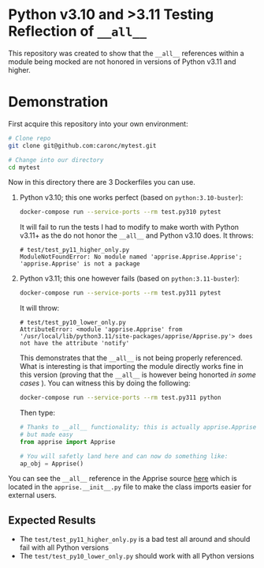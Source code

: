 # Python v3.10 and >3.11 Testing Reflection of `__all__`
This repository was created to show that the `__all__` references within a module being mocked are not honored in versions of Python v3.11 and higher.

# Demonstration
First acquire this repository into your own environment:
```bash
# Clone repo
git clone git@github.com:caronc/mytest.git

# Change into our directory
cd mytest
```

Now in this directory there are 3 Dockerfiles you can use.
1. Python v3.10; this one works perfect (based on `python:3.10-buster`):
   ```bash
   docker-compose run --service-ports --rm test.py310 pytest
   ```

   It will fail to run the tests I had to modify to make worth with Python v3.11+ as the do not honor the `__all__` and Python v3.10 does. It throws:
   ```
   # test/test_py11_higher_only.py
   ModuleNotFoundError: No module named 'apprise.Apprise.Apprise'; 'apprise.Apprise' is not a package
   ```
1. Python v3.11; this one however fails (based on `python:3.11-buster`):
   ```bash
   docker-compose run --service-ports --rm test.py311 pytest
   ```
   It will throw:
   ```
   # test/test_py10_lower_only.py
   AttributeError: <module 'apprise.Apprise' from '/usr/local/lib/python3.11/site-packages/apprise/Apprise.py'> does not have the attribute 'notify'
   ```

   This demonstrates that the `__all__` is not being properly referenced. What is interesting is that importing the module directly works fine in this version (proving that the `__all__` is however being honorted _in some cases_ ).  You can witness this by doing the following:
   ```bash
   docker-compose run --service-ports --rm test.py311 python
   ```
   Then type:
   ```python
   # Thanks to __all__ functionality; this is actually apprise.Apprise.Apprise
   # but made easy
   from apprise import Apprise

   # You will safetly land here and can now do something like:
   ap_obj = Apprise()
   ```

You can see the `__all__` reference in the Apprise source [here](https://github.com/caronc/apprise/blob/cced5ed7b559a8d1f0cddd6e940e60571949ad8a/apprise/__init__.py) which is located in the `apprise.__init__.py` file to make the class imports easier for external users.

## Expected Results
- The `test/test_py11_higher_only.py` is a bad test all around and should fail with all Python versions
- The `test/test_py10_lower_only.py` should work with all Python versions

